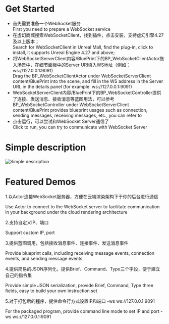 # Get Started

- 首先需要准备一个WebSocket服务  
 First you need to prepare a WebSocket service  
- 在虚幻商城搜索WebSocketClient，找到插件，点击安装，支持虚幻引擎4.27及以上版本；  
 Search for WebSocketClient in Unreal Mall, find the plug-in, click to install, it supports Unreal Engine 4.27 and above;
- 将WebSocketServerClient内容/BluePrint下的BP_WebSocketClientActor拖入场景中，在细节面板中的Server URl填入WS地址（例如：ws://127.0.0.1:9091)  
 Drag the BP_WebSocketClientActor under WebSocketServerClient content/BluePrint into the scene, and fill in the WS address in the Server URL in the details panel (for example: ws://127.0.0.1:9091)
- WebSocketServerClient内容/BluePrint下的BP_WebSocketController提供了连接、发送消息、接收消息等蓝图用法，可以参考  
 BP_WebSocketController under WebSocketServerClient content/BluePrint provides blueprint usages such as connection, sending messages, receiving messages, etc., you can refer to
- 点击运行，可以尝试和WebSocket Server通信了  
 Click to run, you can try to communicate with WebSocket Server

# Simple description

![Simple description](./Resources/BlueprintDemo.png)

# Featured Demos

1.以Actor连接WebSocket服务器，方便在云端渲染架构下于你的后台进行通信

Use Actor to connect to the WebSocket server to facilitate communication in your background under the cloud rendering architecture

2.支持自定义IP、端口

Support custom IP, port

3.提供蓝图调用，包括接收消息事件、连接事件、发送消息事件

Provide blueprint calls, including receiving message events, connection events, and sending message events

4.提供简易的JSON序列化，提供Brief、Command、Type三个字段，便于建立自己的指令集

Provide simple JSON serialization, provide Brief, Command, Type three fields, easy to build your own instruction set

5.对于打包后的程序，提供命令行方式设置IP和端口 -ws ws://127.0.0.1:9091

For the packaged program, provide command line mode to set IP and port -ws ws://127.0.0.1:9091
